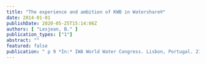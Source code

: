 ```yaml
---
title: "The experience and ambition of KWB in Watershare®"
date: 2014-01-01
publishDate: 2020-05-25T15:14:06Z
authors: [ "Lesjean, B." ]
publication_types: ["1"]
abstract: ""
featured: false
publication: " p 9 *In:* IWA World Water Congress. Lisbon, Portugal. 21-26 September 2014"
---
```


